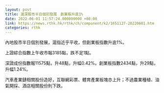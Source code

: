 ```yaml
---
layout: post
title: 滬深股市半日個別發展　創業板升逾1%
date: 2022-06-01 11:57:24.000000000 +08:00
link: https://news.rthk.hk/rthk/ch/component/k2/1651127-20220601.htm
categories: rthk
---
```


內地股市半日個別發展，滬指近乎平收，但創業板指數升逾1%。

上證綜合指數上午收市報3185點，跌不足1點。

深證成份指數報11575點，升48點，升幅0.42%。創業板指數2434點，升29點，升幅1.24%。

汽車產業鏈相關股份造好，互聯網彩票、體育產業板塊亦上升；不過農業種植、油氣開採、酒店相關股份則下跌。
